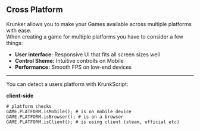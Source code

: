 ## Cross Platform

Krunker allows you to make your Games available across multiple platforms with ease.\
When creating a game for multiple platforms you have to consider a few things:

* **User interface:** Responsive UI that fits all screen sizes well
* **Control Sheme:** Intuitive controlls on Mobile
* **Performance:** Smooth FPS on low-end devices

---

You can detect a users platform with KrunkScript:

<p class="hidep"><strong class="client-side">client-side</strong></p>

```krunkscript
# platform checks
GAME.PLATFORM.isMobile(); # is on mobile device
GAME.PLATFORM.isBrowser(); # is on a browser
GAME.PLATFORM.isClient(); # is using client (steam, official etc)
```